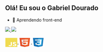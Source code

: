 ## Olá! Eu sou o Gabriel Dourado

- 🌱 Aprendendo front-end

<div>
  <a href="https://github.com/Dourado010">
  <img height="180em" src="https://github-readme-stats.vercel.app/api?username=Dourado010&show_icons=true&theme=merko&include_all_commits=true&count_private=true"/>
  <img height="180em" src="https://github-readme-stats.vercel.app/api/top-langs/?username=Dourado010&layout=compact&langs_count=16&theme=merko"/>
</div>
<div style="display: inline_block"><br>
  <img align="center" alt="Dourado-Js" height="30" width="40" src="https://raw.githubusercontent.com/devicons/devicon/master/icons/javascript/javascript-plain.svg">
  <img align="center" alt="Dourado-HTML" height="30" width="40" src="https://raw.githubusercontent.com/devicons/devicon/master/icons/html5/html5-original.svg">
  <img align="center" alt="Dourado-CSS" height="30" width="40" src="https://raw.githubusercontent.com/devicons/devicon/master/icons/css3/css3-original.svg">
</div>

  ##



